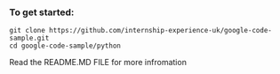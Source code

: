 ### To get started:
~~~
git clone https://github.com/internship-experience-uk/google-code-sample.git
cd google-code-sample/python
~~~
  
Read the README.MD FILE for more infromation
